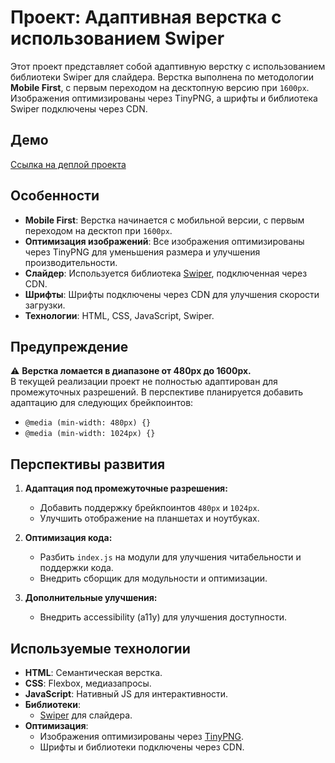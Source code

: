 # Проект: Адаптивная верстка с использованием Swiper

Этот проект представляет собой адаптивную верстку с использованием библиотеки Swiper для слайдера. Верстка выполнена по методологии **Mobile First**, с первым переходом на десктопную версию при `1600px`. Изображения оптимизированы через TinyPNG, а шрифты и библиотека Swiper подключены через CDN.

## Демо

[Ссылка на деплой проекта](https://test2414-peach.vercel.app/)

## Особенности

- **Mobile First**: Верстка начинается с мобильной версии, с первым переходом на десктоп при `1600px`.  
- **Оптимизация изображений**: Все изображения оптимизированы через TinyPNG для уменьшения размера и улучшения производительности.  
- **Слайдер**: Используется библиотека [Swiper](https://swiperjs.com/), подключенная через CDN.  
- **Шрифты**: Шрифты подключены через CDN для улучшения скорости загрузки.  
- **Технологии**: HTML, CSS, JavaScript, Swiper.

## Предупреждение

⚠️ **Верстка ломается в диапазоне от 480px до 1600px.**  
В текущей реализации проект не полностью адаптирован для промежуточных разрешений. В перспективе планируется добавить адаптацию для следующих брейкпоинтов:

- `@media (min-width: 480px) {}`  
- `@media (min-width: 1024px) {}`

## Перспективы развития

1. **Адаптация под промежуточные разрешения:**
   - Добавить поддержку брейкпоинтов `480px` и `1024px`.  
   - Улучшить отображение на планшетах и ноутбуках.

2. **Оптимизация кода:**
   - Разбить `index.js` на модули для улучшения читабельности и поддержки кода.  
   - Внедрить сборщик для модульности и оптимизации.

3. **Дополнительные улучшения:**
   - Внедрить accessibility (a11y) для улучшения доступности.

## Используемые технологии

- **HTML**: Семантическая верстка.  
- **CSS**: Flexbox, медиазапросы.  
- **JavaScript**: Нативный JS для интерактивности.  
- **Библиотеки**:
  - [Swiper](https://swiperjs.com/) для слайдера.  
- **Оптимизация**:
  - Изображения оптимизированы через [TinyPNG](https://tinypng.com/).  
  - Шрифты и библиотеки подключены через CDN.

